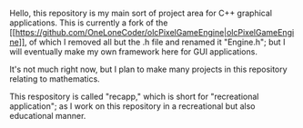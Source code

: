 Hello, this repository is my main sort of project area for C++ graphical applications.
This is currently a fork of the [[https://github.com/OneLoneCoder/olcPixelGameEngine|olcPixelGameEngine]], of which I removed all but the .h file and renamed it "Engine.h";
but I will eventually make my own framework here for GUI applications.

It's not much right now, but I plan to make many projects in this repository relating to mathematics.

This respository is called "recapp," which is short for "recreational application"; as I work on this repository in a recreational but also educational manner.
